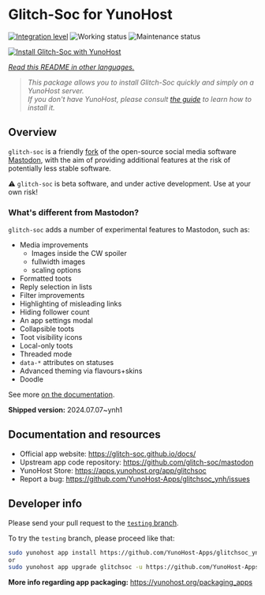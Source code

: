 <!--
N.B.: This README was automatically generated by <https://github.com/YunoHost/apps/tree/master/tools/readme_generator>
It shall NOT be edited by hand.
-->

# Glitch-Soc for YunoHost

[![Integration level](https://dash.yunohost.org/integration/glitchsoc.svg)](https://ci-apps.yunohost.org/ci/apps/glitchsoc/) ![Working status](https://ci-apps.yunohost.org/ci/badges/glitchsoc.status.svg) ![Maintenance status](https://ci-apps.yunohost.org/ci/badges/glitchsoc.maintain.svg)

[![Install Glitch-Soc with YunoHost](https://install-app.yunohost.org/install-with-yunohost.svg)](https://install-app.yunohost.org/?app=glitchsoc)

*[Read this README in other languages.](./ALL_README.md)*

> *This package allows you to install Glitch-Soc quickly and simply on a YunoHost server.*  
> *If you don't have YunoHost, please consult [the guide](https://yunohost.org/install) to learn how to install it.*

## Overview

`glitch-soc` is a friendly [fork](https://en.wikipedia.org/wiki/Fork_(software_development)) of the open-source social media software [Mastodon](https://joinmastodon.org/), with the aim of providing additional features at the risk of potentially less stable software.

⚠️ `glitch-soc` is beta software, and under active development. Use at your own risk!

###  What's different from Mastodon?

`glitch-soc` adds a number of experimental features to Mastodon, such as:

- Media improvements
  - Images inside the CW spoiler
  - fullwidth images
  - scaling options
- Formatted toots
- Reply selection in lists
- Filter improvements
- Highlighting of misleading links
- Hiding follower count
- An app settings modal
- Collapsible toots
- Toot visibility icons
- Local-only toots
- Threaded mode
- `data-*` attributes on statuses
- Advanced theming via flavours+skins
- Doodle

See more [on the documentation](https://glitch-soc.github.io/docs/).


**Shipped version:** 2024.07.07~ynh1
## Documentation and resources

- Official app website: <https://glitch-soc.github.io/docs/>
- Upstream app code repository: <https://github.com/glitch-soc/mastodon>
- YunoHost Store: <https://apps.yunohost.org/app/glitchsoc>
- Report a bug: <https://github.com/YunoHost-Apps/glitchsoc_ynh/issues>

## Developer info

Please send your pull request to the [`testing` branch](https://github.com/YunoHost-Apps/glitchsoc_ynh/tree/testing).

To try the `testing` branch, please proceed like that:

```bash
sudo yunohost app install https://github.com/YunoHost-Apps/glitchsoc_ynh/tree/testing --debug
or
sudo yunohost app upgrade glitchsoc -u https://github.com/YunoHost-Apps/glitchsoc_ynh/tree/testing --debug
```

**More info regarding app packaging:** <https://yunohost.org/packaging_apps>
